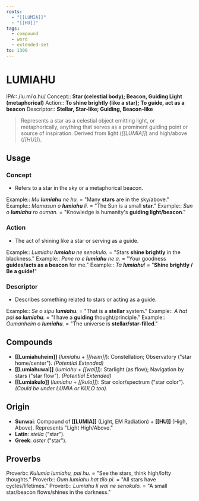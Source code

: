 ```yaml
---
roots:
  - "[[LUMIA]]"
  - "[[HU]]"
tags:
  - compound
  - word
  - extended-set
to: 1300
---
```

# LUMIAHU

IPA::				/lu.miˈɑ.hu/
Concept::		**Star (celestial body); Beacon, Guiding Light (metaphorical)**
Action::		**To shine brightly (like a star); To guide, act as a beacon**
Descriptor::	**Stellar, Star-like; Guiding, Beacon-like**

> Represents a star as a celestial object emitting light, or metaphorically, anything that serves as a prominent guiding point or source of inspiration. Derived from light (*[[LUMIA]]*) and high/above (*[[HU]]*).

## Usage

### Concept
*   Refers to a star in the sky or a metaphorical beacon.

Example::   *Mu **lumiahu** ne hu.* = "Many **stars** are in the sky/above."
Example::   *Mamasun o **lumiahu** li.* = "The Sun is a small **star**."
Example::   *Sun o **lumiahu** ro ouman.* = "Knowledge is humanity's **guiding light/beacon**."

### Action
*   The act of shining like a star or serving as a guide.

Example::   *Lumiahu **lumiahu** ne senokulo.* = "Stars **shine brightly** in the blackness."
Example::   *Pene ro e **lumiahu** ne a.* = "Your goodness **guides/acts as a beacon** for me."
Example::   *Ta **lumiahu**!* = "**Shine brightly / Be a guide!**"

### Descriptor
*   Describes something related to stars or acting as a guide.

Example::   *Se o sipu **lumiahu**.* = "That is a **stellar** system."
Example::   *A hat pai **so lumiahu**.* = "I have a **guiding** thought/principle."
Example::   *Oumanheim o **lumiahu**.* = "The universe is **stellar/star-filled**."

## Compounds
*   **[[Lumiahuheim]]** (*lumiahu* + *[[heim]]*): Constellation; Observatory ("star home/center"). *(Potential Extended)*
*   **[[Lumiahuwai]]** (*lumiahu* + *[[wai]]*): Starlight (as flow); Navigation by stars ("star flow"). *(Potential Extended)*
*   **[[Lumiakulo]]** (*lumiahu* + *[[kulo]]*): Star color/spectrum ("star color"). *(Could be under LUMIA or KULO too).*

## Origin
*   **Sunwai**: Compound of **[[LUMIA]]** (Light, EM Radiation) + **[[HU]]** (High, Above). Represents "Light High/Above."
*   **Latin**: *stella* ("star").
*   **Greek**: *aster* ("star").

## Proverbs

Proverb:: *Kulumia lumiahu, pai hu.* = "See the stars, think high/lofty thoughts."
Proverb:: *Oum lumiahu hat tilo pi.* = "All stars have cycles/lifetimes."
Proverb:: *Lumiahu li wai ne senokulo.* = "A small star/beacon flows/shines in the darkness."